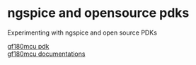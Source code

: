 # ngspice and opensource pdks
Experimenting with ngspice and open source PDKs

[gf180mcu pdk](https://github.com/google/gf180mcu-pdk])<br>
[gf180mcu documentations](https://gf180mcu-pdk.readthedocs.io)
